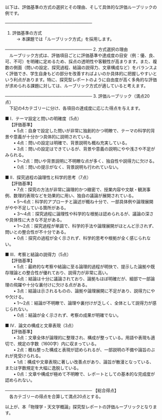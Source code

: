 以下は、評価基準の方式の選択とその理由、そして具体的な評価ルーブリックの例です。

─────────────────────────────
1. 評価基準の方式  
 → 本課題では「ルーブリック方式」を採用します。

─────────────────────────────
2. 方式選択の理由  
 ルーブリック方式は、評価項目ごとに評価基準や達成度の目安（例：優、良、可、不可）を明確に定めるため、採点の透明性や客観性が高まります。また、複数の側面（問いの設定、探究過程、結論の説得力、文章構成など）をバランスよく評価でき、学生自身もどの部分を改善すればよいのか具体的に把握しやすいという利点があります。特に、探究型レポートのように自由度が高く多角的な評価が求められる課題に対しては、ルーブリック方式が適していると考えます。

─────────────────────────────
3. 評価ルーブリック（満点20点）  
　下記の4カテゴリーに分け、各項目の達成度に応じた得点を与えます。

■ Ⅰ．テーマ設定と問いの明確度（5点）  
 【評価基準】  
  • 5点：自身で設定した問いが非常に独創的かつ明瞭で、テーマの科学的背景や意義が十分かつ具体的に説明されている。  
  • 4点：問いの設定は明確で、背景説明も概ね充実している。  
  • 3点：問いの設定はできているが、背景や意義の説明にやや浅さや不足がみられる。  
  • 1～2点：問いや背景説明に不明瞭な点が多く、独自性や説得力に欠ける。  
  • 0点：問いの提示がなく、背景説明も行われていない。

■ Ⅱ．探究過程の論理性と科学的思考（7点）  
 【評価基準】  
  • 7点：探究の方法が非常に論理的かつ緻密で、授業内容や文献・観測事例、数理的表現などを効果的に用い、独自の議論が展開されている。  
  • 5～6点：科学的アプローチと論述が概ね十分で、一部具体例や論理展開がやや不足している箇所がある。  
  • 3～4点：探究過程に論理性や科学的な根拠は認められるが、議論の深さや具体性に大きな不足がある。  
  • 1～2点：探究過程が単調で、科学的手法や論理展開がほとんど示されず、問いとの整合性が不十分である。  
  • 0点：探究の過程が全く示されず、科学的思考や根拠が全く感じられない。

■ Ⅲ．考察と結論の説得力（5点）  
 【評価基準】  
  • 5点：最終的な考察や結論に至る論理的過程が明快で、提示した論拠や既存理論との整合性が優れており、説得力が非常に高い。  
  • 4点：結論は十分に議論されており、論拠もほぼ明確だが、細部で一部論理の飛躍や十分な裏付けに欠ける点がある。  
  • 3点：結論は示されるものの、論拠や論理展開に不足があり、説得力にやや欠ける。  
  • 1～2点：結論が不明瞭で、論理や裏付けが乏しく、全体として説得力が感じられない。  
  • 0点：結論が全く示されず、考察の成果が明確でない。

■ Ⅳ．論文の構成と文章表現（3点）  
 【評価基準】  
  • 3点：文章全体が論理的に整理され、構成が整っている。用語や表現も適切で、規定の字数（1600字）内に収まっている。  
  • 2点：概ね整った構成と表現が認められるが、一部説明の不備や論旨のぶれが見受けられる。  
  • 1点：構成や文章表現に著しい改善点があり、論旨が散漫となっている、または字数規定を大幅に逸脱している。  
  • 0点：文章や構成が極めて不明瞭で、レポートとしての基本的な完成度が認められない。

─────────────────────────────
【総合得点】  
 各カテゴリーの得点を合算して満点20点とする。

以上が、本「物理学・天文学概論」探究型レポートの評価ルーブリックとなります。
